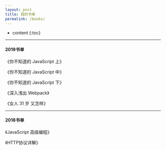 ```yaml
---
layout: post
title: 我的书单
permalink: /books/
---
```


* content
{:toc}


-----------------------------------------------------------------
#### 2019书单

《你不知道的 JavaScript 上》

《你不知道的 JavaScript 中》

《你不知道的 JavaScript 下》

《深入浅出 Webpack》

《女人 31 岁 又怎样》

-----------------------------------------------------------------

#### 2018书单

《JavaScript 高级编程》

《HTTP协议详解》

